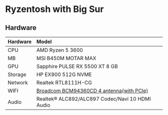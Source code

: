 # Ryzentosh with Big Sur

## Hardware
|Hardware|Model|
|:--------|:-------|
|CPU|AMD Ryzen 5 3600|
|MB|MSI B450M MOTAR MAX|
|GPU|Sapphire PULSE RX 5500 XT 8 GB|
|Storage|HP EX900 512G NVME|
|Network|Realtek RTL8111H-CG|
|WIFI|[Broadcom BCM94360CD 4 antenna(with PCIe)](https://item.taobao.com/item.htm?spm=a1z09.2.0.0.79bb2e8dcjflyY&id=522725741837&_u=nebs31fd657)|
|Audio|Realtek® ALC892/ALC897 Codec/Navi 10 HDMI Audio|
